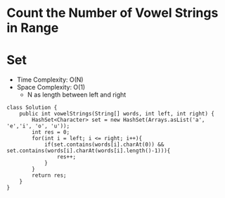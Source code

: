 # Count the Number of Vowel Strings in Range
# Set
* Time Complexity: O(N)
* Space Complexity: O(1)
	* N as length between left and right
```
class Solution {
    public int vowelStrings(String[] words, int left, int right) {
        HashSet<Character> set = new HashSet(Arrays.asList('a', 'e','i', 'o', 'u'));
        int res = 0;
        for(int i = left; i <= right; i++){
            if(set.contains(words[i].charAt(0)) && set.contains(words[i].charAt(words[i].length()-1))){
                res++;
            }
        }
        return res;
    }
}
```